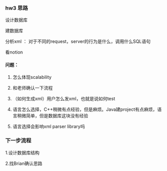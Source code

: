 ### hw3 思路

设计数据库

建数据库

分析xml ： 对于不同的request，server的行为是什么，调用什么SQL语句



看notion



#### 问题：

1. 怎么体现scalability
2. 和老师确认一下流程

2. （如何生成xml）用户怎么发xml，也就是说如何test
3. 语言怎么选择，C++稍微有点经验，但是麻烦。Java建project有点麻烦，语言稍微简单，但是数据库这块没有经验
4. 语言选择会影响xml parser library吗



### 下一步流程

1.设计数据库结构

2.找Brian确认思路

